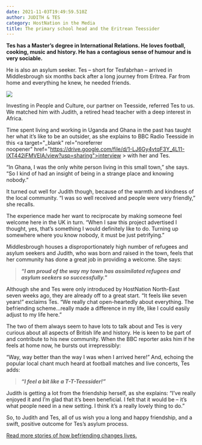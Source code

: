 ```yaml
---
date: 2021-11-03T19:49:59.510Z
author: JUDITH & TES
category: HostNation in the Media
title: The primary school head and the Eritrean Teessider
---
```

**Tes has a Master’s degree in International Relations. He loves football, cooking, music and history. He has a contagious sense of humour and is very sociable.**

He is also an asylum seeker. Tes ­– short for Tesfabrhan – arrived in Middlesbrough six months back after a long journey from Eritrea. Far from home and everything he knew, he needed friends.

![](/assets/judith-and-tes.jpg)

Investing in People and Culture, our partner on Teesside, referred Tes to us. We matched him with Judith, a retired head teacher with a deep interest in Africa. 

<!-- end -->

Time spent living and working in Uganda and Ghana in the past has taught her what it’s like to be an outsider, as she explains to BBC Radio Teesside in this <a target="_blank" rel="noreferrer noopener" href="https://drive.google.com/file/d/1-LJ6Gy4vtqF3Y_4L11-IXT442iFMVEIA/view?usp=sharing">interview ></a> with her and Tes.

“In Ghana, I was the only white person living in this small town,” she says. “So I kind of had an insight of being in a strange place and knowing nobody.”

It turned out well for Judith though, because of the warmth and kindness of the local community. “I was so well received and people were very friendly,” she recalls.

The experience made her want to reciprocate by making someone feel welcome here in the UK in turn. “When I saw this project advertised I thought, yes, that’s something I would definitely like to do. Turning up somewhere where you know nobody, it must be just petrifying.”

Middlesbrough houses a disproportionately high number of refugees and asylum seekers and Judith, who was born and raised in the town, feels that her community has done a great job in providing a welcome. She says:

> ***“I am proud of the way my town has assimilated refugees and asylum seekers so successfully."***

Although she and Tes were only introduced by HostNation North-East seven weeks ago, they are already off to a great start. “It feels like seven years!” exclaims Tes. “We really chat open-heartedly about everything. The befriending scheme…really made a difference in my life, like I could easily adjust to my life here.”

The two of them always seem to have lots to talk about and Tes is very curious about all aspects of British life and history. He is keen to be part of and contribute to his new community. When the BBC reporter asks him if he feels at home now, he bursts out irrepressibly:

“Way, way better than the way I was when I arrived here!” And, echoing the popular local chant much heard at football matches and live concerts, Tes adds: 

> ***“I feel a bit like a T-T-Teessider!”***

Judith is getting a lot from the friendship herself, as she explains: “I’ve really enjoyed it and I’m glad that it’s been beneficial. I felt that it would be – it’s what people need in a new setting. I think it’s a really lovely thing to do.”

So, to Judith and Tes, all of us wish you a long and happy friendship, and a swift, positive outcome for Tes’s asylum process.

[Read more stories of how befriending changes lives.](https://www.hostnation.org.uk/stories)